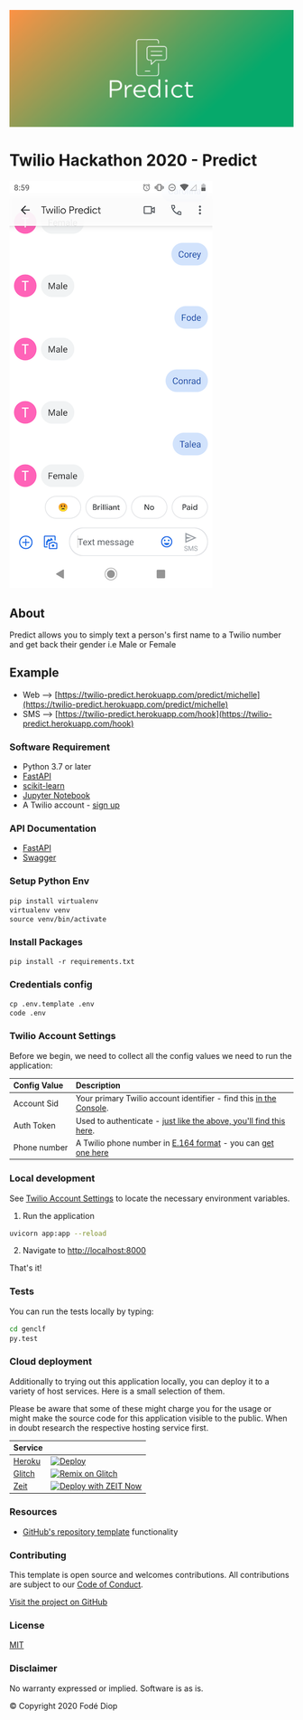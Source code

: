 ![Predict](images/cover.png)

# Twilio Hackathon 2020 - Predict
![Screenshot](images/screenshot.png)

## About
Predict allows you to simply text a person's first name to a Twilio number and get back their gender i.e Male or Female

## Example
+ Web --> [https://twilio-predict.herokuapp.com/predict/michelle](https://twilio-predict.herokuapp.com/predict/michelle)
+ SMS --> [https://twilio-predict.herokuapp.com/hook](https://twilio-predict.herokuapp.com/hook)

### Software Requirement
+ Python 3.7 or later
+ [FastAPI](https://fastapi.tiangolo.com/)
+ [scikit-learn](https://scikit-learn.org/stable/)
+ [Jupyter Notebook](https://jupyter.org/)
+ A Twilio account - [sign up](https://www.twilio.com/try-twilio)

### API Documentation
+ [FastAPI](https://twilio-predict.herokuapp.com/redoc)
+ [Swagger](https://twilio-predict.herokuapp.com/docs)


### Setup Python Env
```
pip install virtualenv
virtualenv venv
source venv/bin/activate
```

### Install Packages
```
pip install -r requirements.txt
```

### Credentials config
```
cp .env.template .env
code .env
```

### Twilio Account Settings
Before we begin, we need to collect
all the config values we need to run the application:

| Config&nbsp;Value | Description                                                                                                                                                  |
| :---------------- | :----------------------------------------------------------------------------------------------------------------------------------------------------------- |
| Account&nbsp;Sid  | Your primary Twilio account identifier - find this [in the Console](https://www.twilio.com/console).                                                         |
| Auth&nbsp;Token   | Used to authenticate - [just like the above, you'll find this here](https://www.twilio.com/console).                                                         |
| Phone&nbsp;number | A Twilio phone number in [E.164 format](https://en.wikipedia.org/wiki/E.164) - you can [get one here](https://www.twilio.com/console/phone-numbers/incoming) |

### Local development
See [Twilio Account Settings](#twilio-account-settings) to locate the necessary environment variables.

1. Run the application

```bash
uvicorn app:app --reload
```

2. Navigate to [http://localhost:8000](http://localhost:8000)

That's it!

### Tests

You can run the tests locally by typing:

```bash
cd genclf
py.test
```

### Cloud deployment

Additionally to trying out this application locally, you can deploy it to a variety of host services. Here is a small selection of them.

Please be aware that some of these might charge you for the usage or might make the source code for this application visible to the public. When in doubt research the respective hosting service first.

| Service                           |                                                                                                                                                                                                                           |
| :-------------------------------- | :------------------------------------------------------------------------------------------------------------------------------------------------------------------------------------------------------------------------ |
| [Heroku](https://www.heroku.com/) | [![Deploy](https://www.herokucdn.com/deploy/button.svg)](https://heroku.com/deploy)                                                                                                                                       |
| [Glitch](https://glitch.com)      | [![Remix on Glitch](https://cdn.glitch.com/2703baf2-b643-4da7-ab91-7ee2a2d00b5b%2Fremix-button.svg)](https://glitch.com/edit/#!/remix/clone-from-repo?REPO_URL=https://github.com/twilio-labs/sample-template-nodejs.git) |
| [Zeit](https://zeit.co/)          | [![Deploy with ZEIT Now](https://zeit.co/button)](https://zeit.co/new/project?template=https://github.com/twilio-labs/sample-template-nodejs/tree/master)                                                                 |

### Resources

- [GitHub's repository template](https://help.github.com/en/github/creating-cloning-and-archiving-repositories/creating-a-repository-from-a-template) functionality

### Contributing

This template is open source and welcomes contributions. All contributions are subject to our [Code of Conduct](https://github.com/twilio-labs/.github/blob/master/CODE_OF_CONDUCT.md).

[Visit the project on GitHub](https://github.com/twilio-labs/sample-template-nodejs)

### License

[MIT](http://www.opensource.org/licenses/mit-license.html)

### Disclaimer

No warranty expressed or implied. Software is as is.

© Copyright 2020 Fodé Diop
